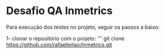 # Desafio QA Inmetrics

Para execução dos testes no projeto, seguir os passos a baixo:

1- clonar o repositório com o projeto:
''' git clone https://github.com/rafaelleitao/Inmetrics.git
